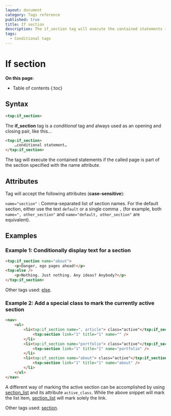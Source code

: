 ```yaml
---
layout: document
category: Tags reference
published: true
title: If section
description: The if_section tag will execute the contained statements if the called page is part of the section specified.
tags:
  - Conditional tags
---
```


# If section

**On this page**:

* Table of contents
{:toc}

## Syntax

~~~ html
<txp:if_section>
~~~

The **if_section** tag is a *conditional* tag and always used as an opening and closing pair, like this…

~~~ html
<txp:if_section>
    …conditional statement…
</txp:if_section>
~~~

The tag will execute the contained statements if the called page is part of the section specified with the name attribute.

## Attributes

Tag will accept the following attributes (**case-sensitive**):

`name="section"`
: Comma-separated list of section names. For the default section, either use the text `default` or a single comma `,` (for example, both `name=", other_section"` and `name="default, other_section"` are equivalent).

## Examples

### Example 1: Conditionally display text for a section

~~~ html
<txp:if_section name="about">
    <p>Danger, ego pages ahead!</p>
<txp:else />
    <p>Nothing. Just nothing. Any ideas? Anybody?</p>
</txp:if_section>
~~~

Other tags used: [else](/tags/else).

### Example 2: Add a special class to mark the currently active section

~~~ html
<nav>
    <ul>
        <li<txp:if_section name=", article"> class="active"</txp:if_section>>
            <txp:section link="1" title="1" name="" />
        </li>
        <li<txp:if_section name="portfolio"> class="active"</txp:if_section>>
            <txp:section link="1" title="1" name="portfolio" />
        </li>
        <li<txp:if_section name="about"> class="active"</txp:if_section>>
            <txp:section link="1" title="1" name="about" />
        </li>
    </ul>
</nav>
~~~

A different way of marking the active section can be accomplished by using [section_list](/tags/section_list) and its attribute `active_class`. While the above snippet will mark the list item, [section_list](/tags/section_list) will mark solely the link.

Other tags used: [section](/tags/section).
